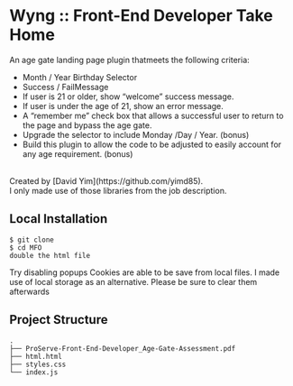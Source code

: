 # Wyng :: Front-End Developer Take Home

An age gate landing page plugin thatmeets the following criteria:
* Month / Year Birthday Selector
* Success / FailMessage 
* If user is 21 or older, show “welcome” success message.
* If user is under the age of 21, show an error message.
* A “remember me” check box that allows a successful user to return to the page and bypass the age gate.
* Upgrade the selector to include Monday /Day / Year. (bonus)
* Build this plugin to allow the code to be adjusted to easily account for any age requirement. (bonus)
<br>
Created by [David Yim](https://github.com/yimd85).
<br>
I only made use of those libraries from the job description. 


## Local Installation

```
$ git clone 
$ cd MFO
double the html file
```
Try disabling popups
Cookies are able to be save from local files. I made use of local storage as an alternative. Please be sure to clear them afterwards

## Project Structure

```
.
├── ProServe-Front-End-Developer_Age-Gate-Assessment.pdf
├── html.html     
├── styles.css     
└── index.js       

```